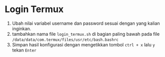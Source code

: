# Login Termux

1. Ubah nilai variabel username dan password sesuai dengan yang kalian inginkan.
2. tambahkan nama file `login_termux.sh` di bagian paling bawah pada file `/data/data/com.termux/files/usr/etc/bash.bashrc`
3. Simpan hasil konfigurasi dengan mengetikkan tombol `ctrl + x` lalu `y` tekan `Enter`
